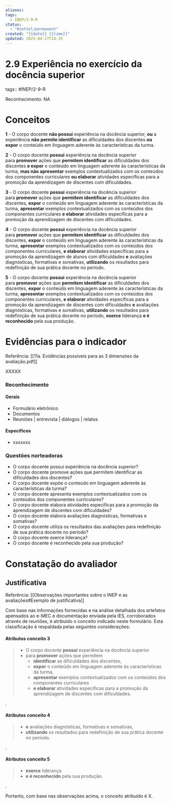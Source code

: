 ```yaml
---
aliases: 
tags:
  - INEP/2-9-R
status:
  - "#zettel/permanent"
created: "{{date}} {{time}}"
updated: 2025-04-27T14:35
---
```

# 2.9 Experiência no exercício da docência superior

tags:: #INEP/2-9-R

Reconhecimento: NA

# Conceitos

**1** - O corpo docente **não possui** experiência na docência superior, **ou** a experiência **não permite identificar** as dificuldades dos discentes **ou expor** o conteúdo em linguagem aderente às características da turma.

**2** - O corpo docente **possui** experiência na docência superior para **promover** ações que **permitem identificar** as dificuldades dos discentes **e expor** o conteúdo em linguagem aderente às características da turma, **mas não apresentar** exemplos contextualizados com os conteúdos dos componentes curriculares **ou elaborar** atividades específicas para a promoção da aprendizagem de discentes com dificuldades.

**3** - O corpo docente **possui** experiência na docência superior para **promover** ações que **permitem identificar** as dificuldades dos discentes, **expor** o conteúdo em linguagem aderente às características da turma, **apresentar** exemplos contextualizados com os conteúdos dos componentes curriculares **e elaborar** atividades específicas para a promoção da aprendizagem de discentes com dificuldades.

**4** - O corpo docente **possui** experiência na docência superior para **promover** ações que **permitem identificar** as dificuldades dos discentes, **expor** o conteúdo em linguagem aderente às características da turma, **apresentar** exemplos contextualizados com os conteúdos dos componentes curriculares, **e elaborar** atividades específicas para a promoção da aprendizagem de alunos com dificuldades **e** avaliações diagnósticas, formativas e somativas, **utilizando** os resultados para redefinição de sua prática docente no período.

**5** - O corpo docente **possui** experiência na docência superior para **promover** ações que **permitem identificar** as dificuldades dos discentes, **expor** o conteúdo em linguagem aderente às características da turma, **apresentar** exemplos contextualizados com os conteúdos dos componentes curriculares, **e elaborar** atividades específicas para a promoção da aprendizagem de discentes com dificuldades **e** avaliações diagnósticas, formativas e somativas, **utilizando** os resultados para redefinição de sua prática docente no período, **exerce** liderança **e é reconhecido** pela sua produção.

# Evidências para o indicador

Referência: [[11a. Evidências possíveis para as 3 dimensões da avaliação.pdf]]

XXXXX

### Reconhecimento

#### Gerais

- Formulário eletrônico
- Documentos
- Reuniões | entrevista | diálogos | relatos

#### Específicos

- xxxxxxx

### Questões norteadoras

- O corpo docente possui experiência na docência superior?
- O corpo docente promove ações que permitem identificar as dificuldades dos discentes?
- O corpo docente expõe o conteúdo em linguagem aderente às características da turma?
- O corpo docente apresenta exemplos contextualizados com os conteúdos dos componentes curriculares?
- O corpo docente elabora atividades específicas para a promoção da aprendizagem de discentes com dificuldades?
- O corpo docente elabora avaliações diagnósticas, formativas e somativas?
- O corpo docente utiliza os resultados das avaliações para redefinição de sua prática docente no período?
- O corpo docente exerce liderança?
- O corpo docente é reconhecido pela sua produção?

# Constatação do avaliador

## Justificativa

Referência: [[Observações importantes sobre o INEP e as avaliações#Exemplo de justificativa]]

Com base nas informações fornecidas e na análise detalhada dos artefatos apensados ao e-MEC e documentação enviada pela IES, corroborados através de reuniões, é atribuído o conceito indicado neste formulário. Esta classificação é respaldada pelas seguintes considerações:

#### Atributos conceito 3

> - O corpo docente **possui** experiência na docência superior
> - para **promover** ações que permitem
>   - **identificar** as dificuldades dos discentes,
>   - **expor** o conteúdo em linguagem aderente às características da turma,
>   - **apresentar** exemplos contextualizados com os conteúdos dos componentes curriculares
>   - **e elaborar** atividades específicas para a promoção da aprendizagem de discentes com dificuldades.

.

#### Atributos conceito 4

> - **e** avaliações diagnósticas, formativas e somativas,
> - **utilizando** os resultados para redefinição de sua prática docente no período.

.

#### Atributos conceito 5

> - **exerce** liderança
> - **e é reconhecido** pela sua produção.

.

Portanto, com base nas observações acima, o conceito atribuído é X.

